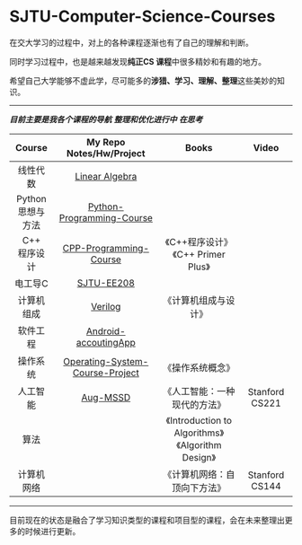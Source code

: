 # SJTU-Computer-Science-Courses
在交大学习的过程中，对上的各种课程逐渐也有了自己的理解和判断。

同时学习过程中，也是越来越发现**纯正CS 课程**中很多精妙和有趣的地方。

希望自己大学能够不虚此学，尽可能多的**涉猎、学习、理解、整理**这些美妙的知识。

---

***目前主要是我各个课程的导航*** 	***整理和优化进行中***	***在思考***


|        Course        |                 My Repo<br>Notes/Hw/Project                  |                         Books                          |     Video      |
| :------------------: | :----------------------------------------------------------: | :----------------------------------------------------: | :------------: |
|       线性代数       | [Linear Algebra](https://github.com/david990917/Linear-Algebra) |                                                        |                |
| Python<br>思想与方法 | [Python-Programming-Course](https://github.com/david990917/Python-Programming-Course) |                                                        |                |
|   C++<br>程序设计    | [CPP-Programming-Course](https://github.com/david990917/CPP-Programming-Course) |         《C++程序设计》<br>《C++ Primer Plus》         |                |
|       电工导C        |   [SJTU-EE208](https://github.com/david990917/SJTU-EE208)    |                                                        |                |
|      计算机组成      |      [Verilog](https://github.com/david990917/Verilog)       |                  《计算机组成与设计》                  |                |
|       软件工程       | [Android-accoutingApp](https://github.com/david990917/Android-accoutingApp) |                                                        |                |
|       操作系统       | [Operating-System-Course-Project](https://github.com/david990917/Operating-System-Course-Project) |                    《操作系统概念》                    |                |
|       人工智能       |     [Aug-MSSD](https://github.com/david990917/Aug-MSSD)      |              《人工智能：一种现代的方法》              | Stanford CS221 |
|         算法         |                                                              | 《Introduction to Algorithms》<br>《Algorithm Design》 |                |
|      计算机网络      |                                                              |              《计算机网络：自顶向下方法》              | Stanford CS144 |

---

目前现在的状态是融合了学习知识类型的课程和项目型的课程，会在未来整理出更多的时候进行更新。

